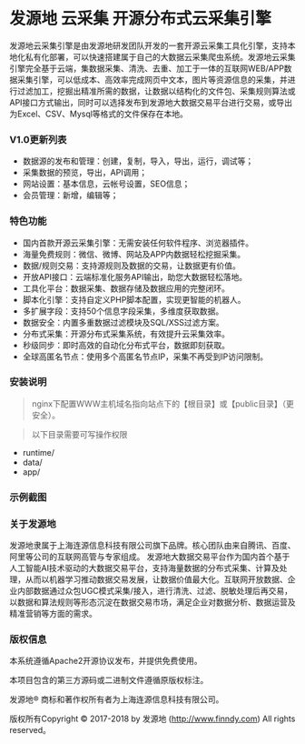 # 发源地 云采集 开源分布式云采集引擎

发源地云采集引擎是由发源地研发团队开发的一套开源云采集工具化引擎，支持本地化私有化部署，可以快速搭建属于自己的大数据云采集爬虫系统。发源地云采集引擎完全基于云端，集数据采集、清洗、去重、加工于一体的互联网WEB/APP数据采集引擎，可以低成本、高效率完成网页中文本，图片等资源信息的采集，并进行过滤加工，挖掘出精准所需的数据，让数据以结构化的文件包、采集规则算法或API接口方式输出，同时可以选择发布到发源地大数据交易平台进行交易，或导出为Excel、CSV、Mysql等格式的文件保存在本地。

### V1.0更新列表
- 数据源的发布和管理：创建，复制，导入，导出，运行，调试等；
- 采集数据的预览，导出，API调用；
- 网站设置：基本信息，云帐号设置，SEO信息；
- 会员管理：新增，编辑等；

### 特色功能
- 国内首款开源云采集引擎：无需安装任何软件程序、浏览器插件。
- 海量免费规则：微信、微博、网站及APP内数据轻松挖掘采集。
- 数据/规则交易：支持源规则及数据的交易，让数据更有价值。
- 开放API接口：云端标准化服务API输出，助您大数据轻松落地。
- 工具化平台：数据采集、数据存储及数据应用的完整闭环。
- 脚本化引擎：支持自定义PHP脚本配置，实现更智能的机器人。
- 多扩展字段：支持50个信息字段采集，多维度获取数据。
- 数据安全：内置多重数据过滤模块及SQL/XSS过滤方案。
- 分布式采集：开源分布式采集系统，有效提升云采集效率。
- 秒级同步：即时高效的自动化分布式平台，数据即刻获取。
- 全球高匿名节点：使用多个高匿名节点IP，采集不再受到IP访问限制。

### 安装说明

>nginx下配置WWW主机域名指向站点下的【根目录】或【public目录】（更安全）。

>以下目录需要可写操作权限
- runtime/
- data/
- app/

### 示例截图


### 关于发源地

发源地隶属于上海连源信息科技有限公司旗下品牌。核心团队由来自腾讯、百度、阿里等公司的互联网高管与专家组成。
发源地大数据交易平台作为国内首个基于人工智能AI技术驱动的大数据交易平台，支持海量数据的分布式采集、计算及处理，从而以机器学习推动数据交易发展，让数据价值最大化。互联网开放数据、企业内部数据通过众包UGC模式采集/接入，进行清洗、过滤、脱敏处理后再交易，以数据和算法规则等形态沉淀在数据交易市场，满足企业对数据分析、数据运营及精准营销等方面的需求。

### 版权信息

本系统遵循Apache2开源协议发布，并提供免费使用。

本项目包含的第三方源码或二进制文件遵循原版权标注。

发源地® 商标和著作权所有者为上海连源信息科技有限公司。

版权所有Copyright © 2017-2018 by 发源地 (http://www.finndy.com) All rights reserved。


